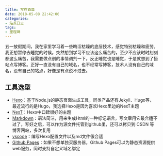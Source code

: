```yaml
---
title: 写在首篇
date: 2018-05-08 22:42:06
categories:
- 站点日志
tags:
- 里程碑
---
```


五一放假期间，我在家里学习着一些晦涩枯燥的底层技术，感觉特别枯燥和疲劳。我正想暂停去睡觉的时候，突然想到学习不应该这么痛苦的，至少不应该时时刻刻都这么痛苦，我需要做点别的事情调剂一下，反正睡觉也是睡觉，于是就想到了搭站点写博客。正好一直没有自己的域名，也不经常写博客，技术人没有自己的域名，没有自己的站点，好像是有点说不过去。
<!-- more -->

## 工具选型
- [Hexo](https://hexo.io/)：基于Node.js的静态页面生成工具，同类产品还有Jekyll、Hugo等，最近流行的是Hugo，我选择Hexo是因为喜欢Hexo里边的NexT主题
- [NexT](https://theme-next.iissnan.com/)：Hexo中口碑很好的主题
- [Markdown](https://www.appinn.com/markdown/index.html)：语法简洁，用来生成Html的一种标记语言，写文章用它最合适不过了，写好之后，可以作为源文件托管到github里，还可以拷贝到 CSDN 等博客网站，多次复用
- [vscode](https://code.visualstudio.com/)：编写Hexo配置文件以及md文件很合适
- [Github Pages](https://pages.github.com/)：如果不想单独买服务器，Github Pages可以为静态资源提供web服务，同时支持自定义域名绑定
